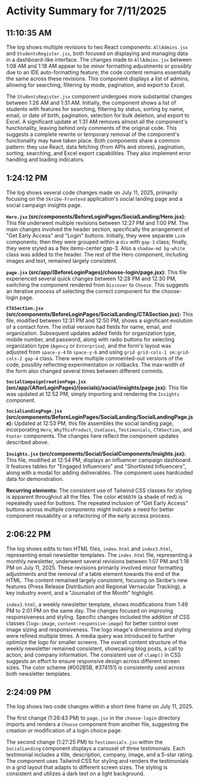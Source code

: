 # Activity Summary for 7/11/2025

## 11:10:35 AM
The log shows multiple revisions to two React components: `AllAdmins.jsx` and `StudentsRegister.jsx`, both focused on displaying and managing data in a dashboard-like interface.  The changes made to `AllAdmins.jsx` between 1:08 AM and 1:18 AM appear to be minor formatting adjustments or possibly due to an IDE auto-formatting feature; the code content remains essentially the same across these revisions. This component displays a list of admins, allowing for searching, filtering by mode, pagination, and export to Excel.

The `StudentsRegister.jsx` component undergoes more substantial changes between 1:26 AM and 1:31 AM. Initially, the component shows a list of students with features for searching, filtering by status, sorting by name, email, or date of birth, pagination, selection for bulk deletion, and export to Excel. A significant update at 1:31 AM removes almost all the component's functionality, leaving behind only comments of the original code.  This suggests a complete rewrite or temporary removal of the component's functionality may have taken place.  Both components share a common pattern: they use React, data fetching (from APIs and stores), pagination, sorting, searching, and Excel export capabilities.  They also implement error handling and loading indicators.


## 1:24:12 PM
The log shows several code changes made on July 11, 2025, primarily focusing on the `Skribe-Frontend` application's social landing page and a social campaign insights page.

**`Hero.jsx` (src/components/BeforeLoginPages/SocialLanding/Hero.jsx):** This file underwent multiple revisions between 12:27 PM and 1:00 PM.  The main changes involved the header section, specifically the arrangement of "Get Early Access" and "Login" buttons. Initially, they were separate `Link` components; then they were grouped within a `div` with `gap-3` class; finally, they were styled as a flex items-center gap-3.  Also a `shadow-md bg-white` class was added to the header.  The rest of the Hero component, including images and text, remained largely consistent.

**`page.jsx` (src/app/(BeforeLoginPages)/choose-login/page.jsx):** This file experienced several quick changes between 12:28 PM and 12:30 PM, switching the component rendered from `Discover` to `Choose`.  This suggests an iterative process of selecting the correct component for the choose-login page.

**`CTASection.jsx` (src/components/BeforeLoginPages/SocialLanding/CTASection.jsx):** This file, modified between 12:31 PM and 12:50 PM, shows a significant evolution of a contact form.  The initial version had fields for name, email, and organization.  Subsequent updates added fields for organization type, mobile number, and password, along with radio buttons for selecting organization type (`Agency` or `Enterprise`), and the form's layout was adjusted from `space-y-4` to `space-y-6` and using `grid grid-cols-1 sm:grid-cols-2 gap-4` class.  There were multiple commented-out versions of the code, possibly reflecting experimentation or rollbacks. The max-width of the form also changed several times between different commits.

**`SocialCampaignCreationPage.jsx` (src/app/(AfterLoginPages)/(socials)/social/insights/page.jsx):** This file was updated at 12:52 PM, simply importing and rendering the `Insights` component.

**`SocialLandingPage.jsx` (src/components/BeforeLoginPages/SocialLanding/SocialLandingPage.jsx):**  Updated at 12:53 PM, this file assembles the social landing page, incorporating `Hero`, `WhyThisProduct`, `UseCases`, `Testimonials`, `CTASection`, and `Footer` components.  The changes here reflect the component updates described above.

**`Insights.jsx` (src/components/Social/SocialComponents/Insights.jsx):** This file, modified at 12:54 PM, displays an influencer campaign dashboard. It features tables for "Engaged Influencers" and "Shortlisted Influencers", along with a modal for adding deliverables.  The component uses hardcoded data for demonstration.

**Recurring elements:**  The consistent use of Tailwind CSS classes for styling is apparent throughout all the files. The color `#E96D70` (a shade of red) is repeatedly used for buttons.  The repeated inclusion of "Get Early Access" buttons across multiple components might indicate a need for better component reusability or a refactoring of the early access process.


## 2:06:22 PM
The log shows edits to two HTML files, `index.html` and `index3.html`, representing email newsletter templates.  The `index.html` file, representing a monthly newsletter, underwent several revisions between 1:07 PM and 1:18 PM on July 11, 2025.  These revisions primarily involved minor formatting adjustments and the removal of a table element towards the end of the HTML. The content remained largely consistent, focusing on Skribe's new features (Press Release Distribution and Regional Vernacular Tracking), a key industry event, and a "Journalist of the Month" highlight.


`index3.html`, a weekly newsletter template, shows modifications from 1:49 PM to 2:01 PM on the same day. The changes focused on improving responsiveness and styling.  Specific changes included the addition of CSS classes (`logo-image`, `content-responsive-image`) for better control over image sizing and responsiveness. The logo image's dimensions and styling were refined multiple times.  A media query was introduced to further optimize the logo for smaller screens. The overall content structure of the weekly newsletter remained consistent, showcasing blog posts, a call to action, and company information.  The consistent use of `clamp()` in CSS suggests an effort to ensure responsive design across different screen sizes.  The color scheme (#002B5B, #374151) is consistently used across both newsletter templates.


## 2:24:09 PM
The log shows two code changes within a short time frame on July 11, 2025.

The first change (1:26:43 PM) to `page.jsx` in the `choose-login` directory imports and renders a `Choose` component from another file, suggesting the creation or modification of a login choice page.

The second change (1:27:25 PM) to `Testimonials.jsx` within the `SocialLanding` component displays a carousel of three testimonials. Each testimonial includes a title, description, company, image, and a 5-star rating.  The component uses Tailwind CSS for styling and renders the testimonials in a grid layout that adapts to different screen sizes.  The styling is consistent and utilizes a dark text on a light background.
